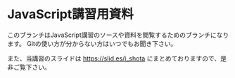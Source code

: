 # JavaScript講習用資料

このブランチはJavaScript講習のソースや資料を閲覧するためのブランチになります。
Gitの使い方が分からない方はいつでもお聞き下さい。

また、当講習のスライドは
https://slid.es/i_shota
にまとめておりますので、是非ご覧下さい。
